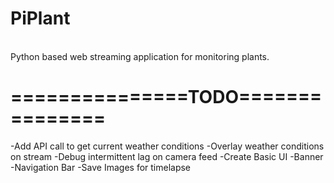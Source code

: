 <h1>PiPlant</h1>
<br/>
Python based web streaming application for monitoring plants.
<br/>
<h1>===============TODO===============</h1>
-Add API call to get current weather conditions
-Overlay weather conditions on stream
-Debug intermittent lag on camera feed
-Create Basic UI
-Banner
-Navigation Bar
-Save Images for timelapse
